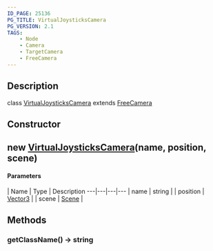 ```yaml
---
ID_PAGE: 25136
PG_TITLE: VirtualJoysticksCamera
PG_VERSION: 2.1
TAGS:
    - Node
    - Camera
    - TargetCamera
    - FreeCamera
---
```

## Description

class [VirtualJoysticksCamera](/classes/3.1/VirtualJoysticksCamera) extends [FreeCamera](/classes/3.1/FreeCamera)



## Constructor

## new [VirtualJoysticksCamera](/classes/3.1/VirtualJoysticksCamera)(name, position, scene)



#### Parameters
 | Name | Type | Description
---|---|---|---
 | name | string | 
 | position | [Vector3](/classes/3.1/Vector3) | 
 | scene | [Scene](/classes/3.1/Scene) | 
## Methods

### getClassName() &rarr; string


